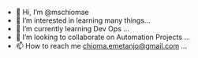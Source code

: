 - 👋 Hi, I’m @mschiomae
- 👀 I’m interested in learning many things...
- 🌱 I’m currently learning Dev Ops ...
- 💞️ I’m looking to collaborate on Automation Projects ...
- 📫 How to reach me chioma.emetanjo@gmail.com ...

<!---
mschiomae/mschiomae is a ✨ special ✨ repository because its `README.md` (this file) appears on your GitHub profile.
You can click the Preview link to take a look at your changes.
--->
